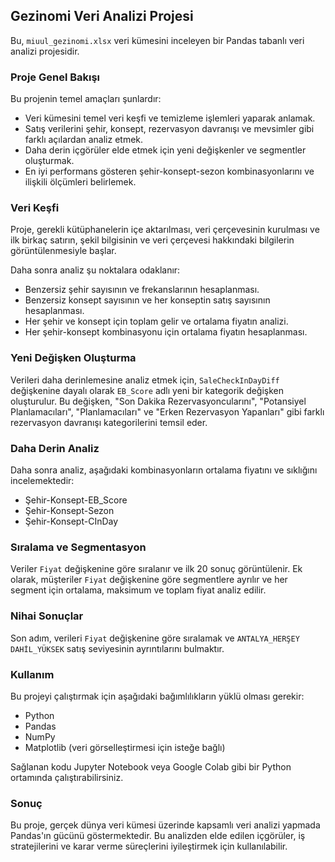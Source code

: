 ## Gezinomi Veri Analizi Projesi

Bu, `miuul_gezinomi.xlsx` veri kümesini inceleyen bir Pandas tabanlı veri analizi projesidir.

### Proje Genel Bakışı

Bu projenin temel amaçları şunlardır:

- Veri kümesini temel veri keşfi ve temizleme işlemleri yaparak anlamak.
- Satış verilerini şehir, konsept, rezervasyon davranışı ve mevsimler gibi farklı açılardan analiz etmek.
- Daha derin içgörüler elde etmek için yeni değişkenler ve segmentler oluşturmak.
- En iyi performans gösteren şehir-konsept-sezon kombinasyonlarını ve ilişkili ölçümleri belirlemek.

### Veri Keşfi

Proje, gerekli kütüphanelerin içe aktarılması, veri çerçevesinin kurulması ve ilk birkaç satırın, şekil bilgisinin ve veri çerçevesi hakkındaki bilgilerin görüntülenmesiyle başlar.

Daha sonra analiz şu noktalara odaklanır:

- Benzersiz şehir sayısının ve frekanslarının hesaplanması.
- Benzersiz konsept sayısının ve her konseptin satış sayısının hesaplanması.
- Her şehir ve konsept için toplam gelir ve ortalama fiyatın analizi.
- Her şehir-konsept kombinasyonu için ortalama fiyatın hesaplanması.

### Yeni Değişken Oluşturma

Verileri daha derinlemesine analiz etmek için, `SaleCheckInDayDiff` değişkenine dayalı olarak `EB_Score` adlı yeni bir kategorik değişken oluşturulur. Bu değişken, "Son Dakika Rezervasyoncularını", "Potansiyel Planlamacıları", "Planlamacıları" ve "Erken Rezervasyon Yapanları" gibi farklı rezervasyon davranışı kategorilerini temsil eder.

### Daha Derin Analiz

Daha sonra analiz, aşağıdaki kombinasyonların ortalama fiyatını ve sıklığını incelemektedir:

- Şehir-Konsept-EB_Score
- Şehir-Konsept-Sezon
- Şehir-Konsept-CInDay

### Sıralama ve Segmentasyon

Veriler `Fiyat` değişkenine göre sıralanır ve ilk 20 sonuç görüntülenir. Ek olarak, müşteriler `Fiyat` değişkenine göre segmentlere ayrılır ve her segment için ortalama, maksimum ve toplam fiyat analiz edilir.

### Nihai Sonuçlar

Son adım, verileri `Fiyat` değişkenine göre sıralamak ve `ANTALYA_HERŞEY DAHİL_YÜKSEK` satış seviyesinin ayrıntılarını bulmaktır.

### Kullanım

Bu projeyi çalıştırmak için aşağıdaki bağımlılıkların yüklü olması gerekir:

- Python
- Pandas
- NumPy
- Matplotlib (veri görselleştirmesi için isteğe bağlı)

Sağlanan kodu Jupyter Notebook veya Google Colab gibi bir Python ortamında çalıştırabilirsiniz.

### Sonuç

Bu proje, gerçek dünya veri kümesi üzerinde kapsamlı veri analizi yapmada Pandas'ın gücünü göstermektedir. Bu analizden elde edilen içgörüler, iş stratejilerini ve karar verme süreçlerini iyileştirmek için kullanılabilir.
